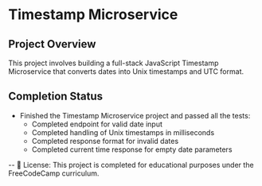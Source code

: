 # Timestamp Microservice

## Project Overview
This project involves building a full-stack JavaScript Timestamp Microservice that converts dates into Unix timestamps and UTC format.

## Completion Status
- Finished the Timestamp Microservice project and passed all the tests:
  - Completed endpoint for valid date input 
  - Completed handling of Unix timestamps in milliseconds
  - Completed response format for invalid dates
  - Completed current time response for empty date parameters

--
📄 License: This project is completed for educational purposes under the FreeCodeCamp curriculum.
